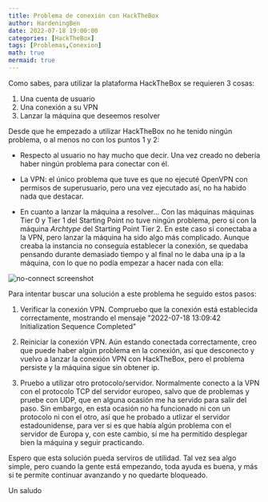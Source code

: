 ```yaml
---
title: Problema de conexión con HackTheBox
author: HardeningBen
date: 2022-07-18 19:00:00
categories: [HackTheBox]
tags: [Problemas,Conexion]
math: true
mermaid: true
---
```



Como sabes, para utilizar la plataforma HackTheBox se requieren 3 cosas:

1. Una cuenta de usuario
2. Una conexión a su VPN
3. Lanzar la máquina que deseemos resolver

Desde que he empezado a utilizar HackTheBox no he tenido ningún problema, o al menos no con los puntos 1 y 2:
- Respecto al usuario no hay mucho que decir. Una vez creado no debería haber ningún problema para conectar con él.

- La VPN: el único problema que tuve es que no ejecuté OpenVPN con permisos de superusuario, pero una vez ejecutado así, no ha habido nada que destacar.

- En cuanto a lanzar la máquina a resolver... Con las máquinas máquinas Tier 0 y Tier 1 del Starting Point no tuve ningún problema, pero sí con la máquina *Archtype* del Starting Point Tier 2. En este caso sí conectaba a la VPN, pero lanzar la máquina ha sido algo más complicado. Aunque creaba la instancia no conseguía establecer la conexión, se quedaba pensando durante demasiado tiempo y al final no le daba una ip a la máquina, con lo que no podía empezar a hacer nada con ella:

![no-connect screenshot](/posts/2022/07/18/no-connect.png)

Para intentar buscar una solución a este problema he seguido estos pasos:
1. Verificar la conexión VPN. Compruebo que la conexión está establecida correctamente, mostrando el mensaje "2022-07-18 13:09:42 Initialization Sequence Completed"

2. Reiniciar la conexión VPN. Aún estando conectada correctamente, creo que puede haber algún problema en la conexión, así que desconecto y vuelvo a lanzar la conexión VPN con HackTheBox, pero el problema persiste y la máquina sigue sin obtener ip.

3. Pruebo a utilizar otro protocolo/servidor. Normalmente conecto a la VPN con el protocolo TCP del servidor europeo, salvo que de problemas y pruebe con UDP, que en alguna ocasión me ha servido para salir del paso. Sin embargo, en esta ocasión no ha funcionado ni con un protocolo ni con el otro, así que he probado a utlizar el servidor estadounidense, para ver si es que había algún problema con el servidor de Europa y, con este cambio, sí me ha permitido desplegar bien la máquina y seguir practicando.

Espero que esta solución pueda serviros de utilidad. Tal vez sea algo simple, pero cuando la gente está empezando, toda ayuda es buena, y más si te permite continuar avanzando y no quedarte bloqueado.

Un saludo


